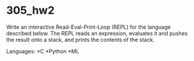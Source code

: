 305_hw2
=======

Write an interactive Read-Eval-Print-Loop (REPL) for the language described below. The 
REPL reads an expression, evaluates it and pushes the result onto a stack, and prints the contents 
of the stack.

Languages:
	*C
	*Python
	*ML
